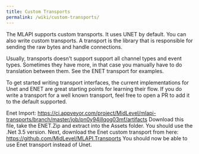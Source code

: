 ```yaml
---
title: Custom Transports
permalink: /wiki/custom-transports/
---
```


The MLAPI supports custom transports. It uses UNET by default. You can also write custom transports. A transport is the library that is responsible for sending the raw bytes and handle connections.

Usually, transports doesn't support support all channel types and event types. Sometimes they have more, in that case you manually have to do translation between them. See the ENET transport for examples.

To get started writing transport interfaces, the current implementations for Unet and ENET are great starting points for learning their flow. If you do write a transport for a well known transport, feel free to open a PR to add it to the default supported.

Enet Import:
https://ci.appveyor.com/project/MidLevel/mlapi-transports/branch/master/job/pn0y94jllqog03mf/artifacts
Download this file, take the ENET.Zip and extract into the Assets folder.  You should use the .Net 3.5 version.
Next, download the Enet custom transport from here:
https://github.com/MidLevel/MLAPI.Transports
You should now be able to use Enet transport instead of Unet.
